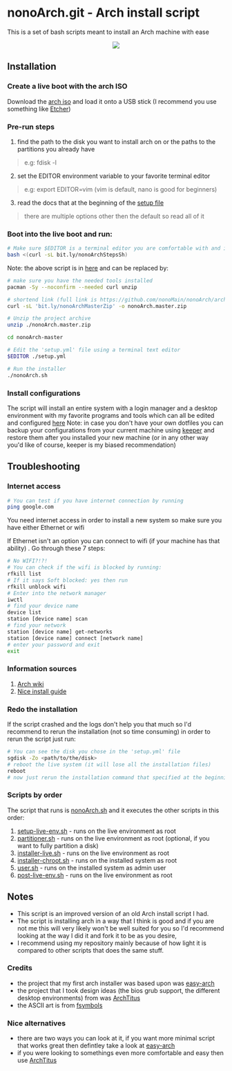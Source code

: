 # nonoArch.git - Arch install script
This is a set of bash scripts meant to install an Arch machine with ease
<p align="center">
  <img src="https://img.shields.io/github/repo-size/nonomain/nonoArch?style=for-the-badge">
</p>

## Installation
### Create a live boot with the arch ISO
Download the [arch iso](https://archlinux.org/download/) and load it onto a USB stick (I recommend you use something like [Etcher](https://www.balena.io/etcher/))

### Pre-run steps
1. find the path to the disk you want to install arch on or the paths to the partitions you already have
> e.g: fdisk -l
2. set the EDITOR environment variable to your favorite terminal editor
> e.g: export EDITOR=vim (vim is default, nano is good for beginners)
3. read the docs that at the beginning of the [setup file](./setup.yml)
> there are multiple options other then the default so read all of it

### Boot into the live boot and run:
```bash
# Make sure $EDITOR is a terminal editor you are comfortable with and is installed on the live boot
bash <(curl -sL bit.ly/nonoArchStepsSh)
```
Note: the above script is in [here](./.howto.sh)
and can be replaced by:
```bash
# make sure you have the needed tools installed
pacman -Sy --noconfirm --needed curl unzip

# shortend link (full link is https://github.com/nonoMain/nonoArch/archive/master.zip)
curl -sL 'bit.ly/nonoArchMasterZip' -o nonoArch.master.zip

# Unzip the project archive
unzip ./nonoArch.master.zip

cd nonoArch-master

# Edit the 'setup.yml' file using a terminal text editor
$EDITOR ./setup.yml

# Run the installer
./nonoArch.sh
```

### Install configurations
The script will install an entire system with a login manager and a desktop environment
with my favorite programs and tools which can all be edited and configured [here](./.toInstall/)
Note: in case you don't have your own dotfiles you can backup your configurations from your current machine using [keeper](https://github.com/nonoMain/keeper)
and restore them after you installed your new machine (or in any other way you'd like of course, keeper is my biased recommendation)

## Troubleshooting
### Internet access

```bash
# You can test if you have internet connection by running
ping google.com
```

You need internet access in order to install a new system so make sure you have either Ethernet
or wifi

If Ethernet isn't an option you can connect to wifi (if your machine has that ability) . Go through these 7 steps:
```bash
# No WIFI?!?!
# You can check if the wifi is blocked by running:
rfkill list
# If it says Soft blocked: yes then run
rfkill unblock wifi
# Enter into the network manager
iwctl
# find your device name
device list
station [device name] scan
# find your network
station [device name] get-networks
station [device name] connect [network name]
# enter your password and exit
exit
```

### Information sources
1. [Arch wiki](https://wiki.archlinux.org/title/Installation_guide)
2. [Nice install guide](https://github.com/rickellis/Arch-Linux-Install-Guide)

### Redo the installation
If the script crashed and the logs don't help you that much so I'd recommend to rerun the installation (not so time consuming)
in order to rerun the script just run:
```bash
# You can see the disk you chose in the 'setup.yml' file
sgdisk -Zo <path/to/the/disk>
# reboot the live system (it will lose all the installation files)
reboot
# now just rerun the installation command that specified at the beginning of this README.md
```

### Scripts by order
The script that runs is [nonoArch.sh](./nonoArch.sh) and it executes the other scripts in this order:
1. [setup-live-env.sh](./.scripts/setup-live-env.sh) - runs on the live environment as root
2. [partitioner.sh](./.scripts/partitioner.sh) - runs on the live environment as root (optional, if you want to fully partition a disk)
3. [installer-live.sh](./.scripts/installer-live.sh) - runs on the live environment as root
4. [installer-chroot.sh](./.scripts/installer-chroot.sh) - runs on the installed system as root
5. [user.sh](./.scripts/user.sh) - runs on the installed system as admin user
6. [post-live-env.sh](./.scripts/post-live-env.sh) - runs on the live environment as root

## Notes
- This script is an improved version of an old Arch install script I had.
- The script is installing arch in a way that I think is good and if you are not me this will very likely won't be well suited for you so I'd recommend looking at the way I did it and fork it to be as you desire,
- I recommend using my repository mainly because of how light it is compared to other scripts that does the same stuff.

### Credits
- the project that my first arch installer was based upon was [easy-arch](https://github.com/classy-giraffe/easy-arch)
- the project that I took design ideas (the bios grub support, the different desktop environments) from was [ArchTitus](https://github.com/ChrisTitusTech/ArchTitus)
- the ASCII art is from [fsymbols](https://fsymbols.com/generators/carty/)

### Nice alternatives
- there are two ways you can look at it, if you want more minimal script that works great then defintley take a look at [easy-arch](https://github.com/classy-giraffe/easy-arch)
- if you were looking to somethings even more comfortable and easy then use [ArchTitus](https://github.com/ChrisTitusTech/ArchTitus)
